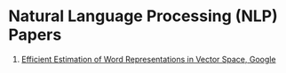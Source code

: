 # Natural Language Processing (NLP) Papers

1. [Efficient Estimation of Word Representations in Vector Space, Google](https://github.com/LaxmanSinghTomar/Research-Paper-Notes/blob/master/NLP/Word2Vec.pdf)
